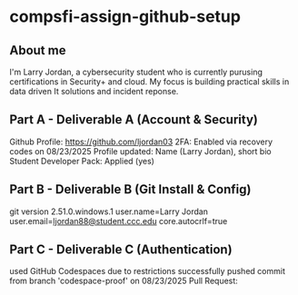 # compsfi-assign-github-setup 
## About me
I'm Larry Jordan, a cybersecurity student who is currently purusing certifications in Security+ and cloud. My focus is building practical skills in data driven It solutions and incident reponse.
## Part A - Deliverable A (Account & Security)
Github Profile: https://github.com/ljordan03
2FA: Enabled via recovery codes on 08/23/2025
Profile updated: Name (Larry Jordan), short bio
Student Developer Pack: Applied (yes)
## Part B - Deliverable B (Git Install & Config)
git version 2.51.0.windows.1
user.name=Larry Jordan
user.email=ljordan88@student.ccc.edu
core.autocrlf=true
## Part C - Deliverable C (Authentication)
used GitHub Codespaces due to restrictions
successfully pushed commit from branch 'codespace-proof' on 08/23/2025
Pull Request: <paste your PR link here>

